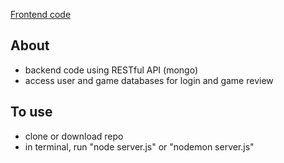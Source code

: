 [Frontend code](https://github.com/matthewcuan/chess-with-friends-frontend)

## About
- backend code using RESTful API (mongo)
- access user and game databases for login and game review

## To use

- clone or download repo
- in terminal, run "node server.js" or "nodemon server.js"